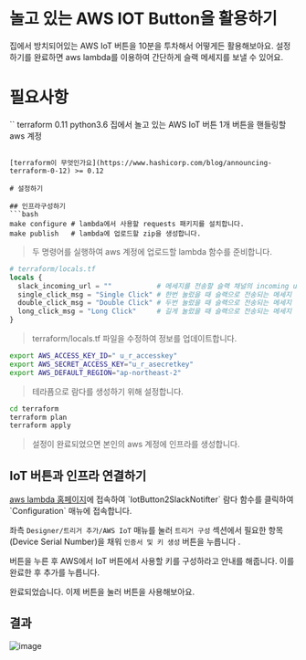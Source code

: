 # 놀고 있는 AWS IOT Button을 활용하기
집에서 방치되어있는 AWS IoT 버튼을 10분을 투차해서 어떻게든 활용해보아요.
설정하기를 완료하면 aws lambda를 이용하여 간단하게 슬랙 메세지를 보낼 수 있어요.

# 필요사항
``
terraform 0.11 
python3.6
집에서 놀고 있는 AWS IoT 버튼 1개
버튼을 핸들링할 aws 계정 
```

[terraform이 무엇인가요](https://www.hashicorp.com/blog/announcing-terraform-0-12) >= 0.12

# 설정하기

## 인프라구성하기
```bash
make configure # lambda에서 사용할 requests 패키지를 설치합니다.
make publish   # lambda에 업로드할 zip을 생성합니다.
```
> 두 명령어를 실행하여 aws 계정에 업로드할 lambda 함수를 준비합니다.



```tf
# terraform/locals.tf 
locals {
  slack_incoming_url = ""           # 메세지를 전송할 슬랙 채널의 incoming url
  single_click_msg = "Single Click" # 한번 눌렀을 때 슬랙으로 전송되는 메세지
  double_click_msg = "Double Click" # 두번 눌렀을 때 슬랙으로 전송되는 메세지
  long_click_msg = "Long Click"     # 길게 눌렀을 때 슬랙으로 전송되는 메세지
}
```
> terraform/locals.tf 파일을 수정하여 정보를 업데이트합니다. 


```bash
export AWS_ACCESS_KEY_ID=" u_r_accesskey"
export AWS_SECRET_ACCESS_KEY="u_r_asecretkey"
export AWS_DEFAULT_REGION="ap-northeast-2"
```
> 테라픔으로 람다를 생성하기 위해 설정합니다.


```bash
cd terraform
terraform plan
terraform apply 
```
> 설정이 완료되었으면 본인의 aws 계정에 인프라를 생성합니다.

## IoT 버튼과 인프라 연결하기

[aws lambda 홈페이지](https://ap-northeast-2.console.aws.amazon.com/lambda/home?)에 접속하여 `IotButton2SlackNotifter` 람다 함수를 클릭하여 `Configuration` 매뉴에 접속합니다.


좌측 `Designer/트리거 추가/AWS IoT` 매뉴를 눌러 `트리거 구성` 섹션에서 필요한 항목(Device Serial Number)을 채워 `인증서 및 키 생성` 버튼을 누릅니다 .

버튼을 누른 후 AWS에서 IoT 버튼에서 사용할 키를 구성하라고 안내를 해줍니다. 이를 완료한 후 추가를 누릅니다. 

완료되었습니다. 이제 버튼을 눌러 버튼을 사용해보아요.

## 결과

![image](https://user-images.githubusercontent.com/13462317/60394901-36362b80-9b66-11e9-869a-e6b3b60b5562.png)
